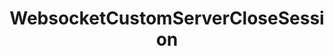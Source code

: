 ---
name: WebsocketCustomServerCloseSession
title: WebsocketCustomServerCloseSession
description: Disconnect a session from a custom WebSocket server
parameters:
  - name: sessionId
    description: The unique id of the client session to disconnect
    default: '"JdHd4aVd"'
  - name: connection
    import: core/websocket/custom-servers/connection
example: |
    using System;
    public class CPHInline
    {
        public bool Execute()
        {
            //Define session Id
            string sessionId = "JdHd4aVd";

            //Close session of custom websocket server index 0
            //Index is from top to bottom of the clients list, starting at 0
            CPH.WebsocketCustomServerCloseSession(sessionId, 0);

            return true;
        }
    }
---